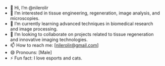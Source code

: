 - 👋 Hi, I’m @nilerolir
- 👀 I’m interested in tissue engineering, regeneration, image analysis, and microscopies.
- 🌱 I’m currently learning advanced techniques in biomedical research and image processing.
- 💞️ I’m looking to collaborate on projects related to tissue regeneration and innovative imaging technologies.
- 📫 How to reach me: [nilerolir@gmail.com]
- 😄 Pronouns: [Male]
- ⚡ Fun fact: I love esports and cats.
